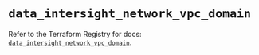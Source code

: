 # `data_intersight_network_vpc_domain`

Refer to the Terraform Registry for docs: [`data_intersight_network_vpc_domain`](https://registry.terraform.io/providers/ciscodevnet/intersight/1.0.71/docs/data-sources/network_vpc_domain).
